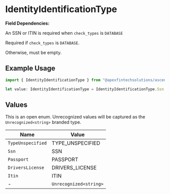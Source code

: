 # IdentityIdentificationType

**Field Dependencies:**

An SSN or ITIN is required when `check_types` is `DATABASE`

Required if `check_types` is `DATABASE`.

Otherwise, must be empty.

## Example Usage

```typescript
import { IdentityIdentificationType } from "@apexfintechsolutions/ascend-sdk/models/components";

let value: IdentityIdentificationType = IdentityIdentificationType.Ssn;
```

## Values

This is an open enum. Unrecognized values will be captured as the `Unrecognized<string>` branded type.

| Name                   | Value                  |
| ---------------------- | ---------------------- |
| `TypeUnspecified`      | TYPE_UNSPECIFIED       |
| `Ssn`                  | SSN                    |
| `Passport`             | PASSPORT               |
| `DriversLicense`       | DRIVERS_LICENSE        |
| `Itin`                 | ITIN                   |
| -                      | `Unrecognized<string>` |
